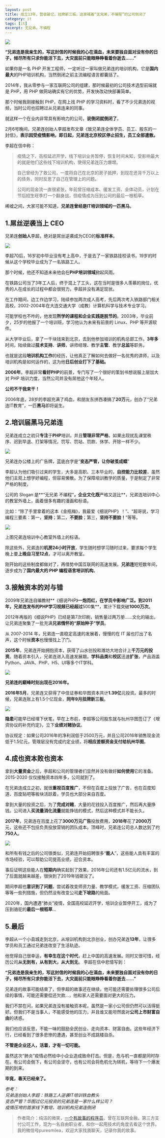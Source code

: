 ```yaml
---
layout: post
title: 成立13年，营收破亿，挂牌新三板，这家喊着“无兄弟，不编程”的公司倒闭了
category: it
tags: [it]
excerpt: 无兄弟，不编程
---
```


![](http://favorites.ren/assets/images/2020/it/xiongdilian01.jpeg)

**“兄弟连是我亲生的，写这封信的时候我的心在滴血，未来要独自面对没有你的日子，倾尽所有只求你能活下去，大灾面前只能眼睁睁看着你逝去……”**

如果你是一名 PHP 开发工程师，一定听过一家叫做兄弟连的培训机构，它是**国内最大**的PHP培训机构，当然倒闭之前主流编程语言都囊括了。

2014年，我从零参与一家互联网公司的组建，那时候最初的公司技术选型前端就是 PHP，用 PHP 做网站确实有它的优势，开发快改动快部署简单。

那个时候我刚接触到 PHP，在网上找 PHP 的学习资料时，看了不少兄弟连的视频，当时公司也招聘过从兄弟连来的同事。

就这样一个在业内非常具有影响力的公司，**说倒闭就倒闭了**。

2月6号晚间，兄弟连创始人李超发布文章《致兄弟连全体学员、员工、股东的一封信》，**表示因受疫情影响，即日起，兄弟连北京校区停止招生，员工全部遣散。**

李超在信中称：

>疫情之下，高校延迟开学，线下培训业务暂停，恢复时间未知，受影响最大的就是他们这些线下培训机构，使得兄弟连压力爆增。
>
>自己曾经为了救公司，一度将自己在北京的房子抵押，到现在还背千万以上的债务，同时反思了自己在管理上的问题。
>
>公司的现金流一直很紧张，年前曾压缩成本、缓发工资、全体动员，计划在节后招生旺季打一个翻身战，但疫情成为压到公司的最后一根稻草。

唏嘘之间，大家可能不知道，**兄弟连曾经是IT培训领域的一匹黑马**。


## 1.屌丝逆袭当上 CEO

兄弟连**创始人**李超，绝对是屌丝逆袭成为CEO的**标准样本**。

![](http://favorites.ren/assets/images/2020/it/xiongdilian01.jpeg)

李超70后，16岁初中毕业没有考上高中，于是去了一家铁路技校读书，19岁的时候从这个学校毕业成为了一名铁路工人。

那个时候，他还不知道未来他会在**PHP培训领域**掀起风雨。

在铁路公司当了3年工人后，终于混上了工头，这在当时是很多人羡慕的岗位，优秀的人在成长的过程中都会很努力，李超并没有满足现状。

在工作期间，边工作边学习，陆续参加两次成人高考，先后两次考入铁路部门相关高校，2002-2004年在大连交通大学（成教）计算机科学与技术专业学习。

可能学校也不咋的，他发现**所学的课程和企业实践是脱节的**。2003年，毕业前夕，25岁的他报了一个培训班，学习他认为未来有前景的 Linux、PHP 等开源软件。

从大学毕业后，拿了一千块钱来到北京，去到他参加培训的机构总部工作。**3年多**时间，陆续做过**技术支持**、**讲师**，讲师经理、教学**主管**、教学**总监**等职务。

也就是这段**培训机构工作**的经历，让他真正了解如何去做好一名优秀的讲师，以及培训机构是如何运作的，这为他**日后创业打下了基础。**

**2006年**，李超非常**看好PHP**的前景，专门写了一个很好的策划书想说服上层加大对 PHP 培训力度，当然公司并没有屌他这个年轻人。

**公司不干我来干！**

2006年底，28岁的李超充满了鸡血，和朋友东拼西凑搞了**20万**元，创办了“兄弟连IT教育”，一匹**黑马**即将诞生。

## 2.培训届黑马兄弟连

兄弟连成立之初只**专注**于**PHP**培训，并且**管理非常严格**，如果出现扰乱课堂秩序、迟到早退、打架等情况，罚写、罚站、罚款、休学、开除一样不少。

![](http://favorites.ren/assets/images/2020/it/xiongdilian01.jpeg)

兄弟连办公楼上的广告牌，蓝底白字是“**变态严管，让你破茧成蝶**”

李超认为他们吸引过来的学生，大多是高职、三本毕业的，**自控能力比较差**，虽然他们主观上想学好编程，但容易懒散。为了保障培训教学的质量，于是制定了非常严格的制度，

公司的 Slogan 是**“无兄弟 不编程“**，企业文化既**严格又逗比**，兄弟连培训中心的教室外墙上，画着很多有趣的漫画和标语。

比如：“除了手里拿着的这本《金瓶梅》，我最爱《细说PHP》！”、“超哥说，学习编程三要素：第一，**坚持**；第二，**不要脸**；第三，**坚持不要脸！**”等等。

![](http://favorites.ren/assets/images/2020/it/xiongdilian01.jpeg)

上图兄弟连培训中心教室外墙上的标语。

除这些外，兄弟连的**机房24小时开放**，学生随时想学习随时过来，要求每个学生晚上要**上晚自习至12点**，才可以离开教室。

刚开始的这些制度都做对了，再借势中国互联网的高速发展。**兄弟连**短短数年间，逐步成为了**国内最大的 PHP 编程语言培训机构**。


## 3.接触资本的对与错

2009年兄弟连自编教材**《细说PHP》**一炮而红，在学员中影响广泛。到2011年，兄弟连发布的PHP学习视频已经超过**500集**，累计下载突破**1000万次**。

2012年再版的《细说PHP》已经是第7次印刷，销售量过两万册……文化的输出，让兄弟连聚集了一批充满**兄弟情怀的“原始种子”学员**。

从 2007-2014 年，兄弟连一直稳定高速的发展着，慢慢的在 IT 届也打出了名声，这个时候**资本**也慢慢找上了门。

**2015年**，兄弟连开始拥抱资本，获得了山水创投和潍坊大地合计上**千万元的投资**。随着资本引入，兄弟连进入高速发展期，**学科品类**和**校区**迅速**扩张**，产品涵盖Python、JAVA、PHP、H5、UI等多个IT学科。

![](http://favorites.ren/assets/images/2020/it/xiongdilian01.jpeg)

**兄弟连的巅峰时刻出现在2016年。**

**2016年5月**，兄弟连又获得了中信证券和华图资本共计**1.39亿**元投资。最多的时候，兄弟连账上有1.5个亿现金，**同年9月挂牌新三板**。

![](http://favorites.ren/assets/images/2020/it/xiongdilian01.jpeg)

**隐患**可能早已经埋下伏笔，早在上市前，李超等公司股东就与杭州华图签订了《增资协议的补充约定》，立下**业绩对赌协议**。

协议规定：如果公司2016年的净利润低于2500万元，并且公司2016年销售现金流低于1.5亿元，管理层没有完成约定业绩，将**相应差额资金支付给杭州华图**。

## 4.成也资本败也资本

拿到**大量资金**之后，李超和公司的管理者们显然并没有做好**如何使用**它的准备。2015-2020 仅仅接触资本四年多，公司就到了。

在兄弟连成立之初，就很**重视百度推广**，不但在百度上投放了广告，也在百度知道、百度贴吧等板块活跃着，学员也大部分来自百度。

拿到大量的投资之后，为了**完成对赌**，大量的花钱投入百度推广，然后再大量挣钱。公司进入**买流量消化流量**就能挣钱的模式，然后这种模式并不能长久。

**2017年**，兄弟连在百度上花了**3000万元广告**投放费用，**2018年**花了**2000万**元，这些还不包括负责投放营销的团队成本。顶峰时，兄弟连公司总人数达到了约**750人**。

![](http://favorites.ren/assets/images/2020/it/xiongdilian01.jpeg)

和所有有钱之后的公司很类似，兄弟连开始招聘很多“**能人**”，这些能人具有丰富的市场经验，可以帮助公司提高业绩，迎合资本。

事后证明这些能人在**短期内**确实起到了效果，2016年公司还有1.5亿元的流水，到了后面就越来越差，很快到了2019年钱砸没了。

期间李超也**意识到了问题**，尝试着改变师资力量、教学模式，缓发工资、压缩团队等等一些列措施，但仍然没有改变公司**走下坡路**的局面。

2020年，国内遭遇“肺炎”疫情，全国高校延迟开学，培训企业暂停开工，成为了压到骆驼的**最后一根稻草**...

## 5.最后

李超从一个小县城走到北京，从培训机构到北京创业，创办兄弟连**13年**，让很多学员和员工通过兄弟连改变了生活轨迹。

他觉得自己很幸运，**有幸生在这个时代**，赶上中国的高速发展。同时又很可惜，经历公司**从无到有，从有到大，从大到无**。
李超在信中悲情写到：

**“兄弟连是我亲生的，写这封信的时候我的心在滴血，未来要独自面对没有你的日子，倾尽所有只求你能活下去，大灾面前只能眼睁睁看着你逝去……”**

兄弟连的故事可能结束了，但李超的故事还在继续，他可能还需要处理很多公司后续的事情，可能还需要偿还欠款...，他和家人还需要面对更大的压力。

我们不禁在问，如果兄弟连没有接触资本呢，虽然是一家小公司但仍然可以活得挺好。但我们不是当事人，不能感受他的压力，并且谁又能坦然面对**公司上市财富自由**的诱惑。

我们也应该反思，不能一味的鼓励全民创业、走向资本、财富自由。这些年经济下行，已经看到了很多悲惨的遭遇，甚至创业不成跳楼自杀。

**不管是企业还人，活着，才有一切可能。**

虽然这次“肺炎”疫情必然给中小企业造成致命打击。但是，危与机一直都是同时存在。有公司会倒下，有公司会坚守，也有公司会将危机化为转机，等待下一个爆发期的到来。

**毕竟，春天已经来了。**


*参考：  
兄弟连创始人李超：铁路工人逆袭IT培训铁血教头  
变态严管？华图过亿元投资的兄弟连是一家什么样公司？  
疫情压垮的首家线下教培，培训机构兄弟连倒闭*


>作者简介：纯洁的微笑，[一个有故事的程序员](http://www.ityouknow.com/it/2019/12/18/xinzi-10year.html)。曾在互联网金融，第三方支付公司工作，现为一名自由职业者，和你一起用技术的角度去看这个世界。我的微信号puresmilea，欢迎大家找我聊天，记录你我的故事。


